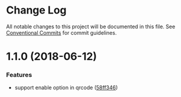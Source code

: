 # Change Log

All notable changes to this project will be documented in this file.
See [Conventional Commits](https://conventionalcommits.org) for commit guidelines.

<a name="1.1.0"></a>
# 1.1.0 (2018-06-12)


### Features

* support enable option in qrcode ([58ff346](https://github.com/xxxxxMiss/ic-utils/tree/master/packages/validator/commit/58ff346))
